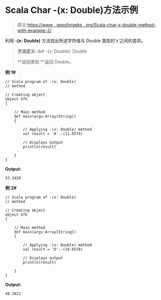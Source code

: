 # Scala Char -(x: Double)方法示例

> 原文:[https://www . geesforgeks . org/Scala-char-x-double-method-with-example-2/](https://www.geeksforgeeks.org/scala-char-x-double-method-with-example-2/)

利用 **-(x: Double)** 方法找出所述字符值与 Double 类型的‘x’之间的差异。

> **方法定义:** def -(x: Double): Double
> 
> **返回类型:**返回 Double。

**例:1#**

```
// Scala program of -(x: Double)
// method

// Creating object
object GfG
{ 

    // Main method
    def main(args:Array[String])
    {

        // Applying -(x: Double) method 
        val result = 'A'.-(11.6574)

        // Displays output
        println(result)

    }
} 
```

**Output:**

```
53.3426

```

**例:2#**

```
// Scala program of -(x: Double)
// method

// Creating object
object GfG
{ 

    // Main method
    def main(args:Array[String])
    {

        // Applying -(x: Double) method
        val result = 'D'.-(19.6578)

        // Displays output
        println(result)

    }
} 
```

**Output:**

```
48.3422

```
